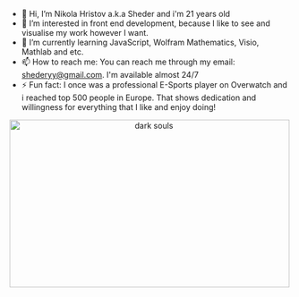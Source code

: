 - 👋 Hi, I’m Nikola Hristov a.k.a Sheder and i'm 21 years old
- 👀 I’m interested in front end development, because I like to see and visualise my work however I want.
- 🌱 I’m currently learning JavaScript, Wolfram Mathematics, Visio, Mathlab and etc.
- 📫 How to reach me: You can reach me through my email: shederyy@gmail.com. I'm available almost 24/7
- ⚡ Fun fact: I once was a professional E-Sports player on Overwatch and i reached top 500 people in Europe. That shows dedication and willingness for everything that I like and enjoy doing!
<div align="center">
  <img src="![dark-souls-knight](https://github.com/user-attachments/assets/28b040ea-2022-43c4-b6db-f1022e8f3238)
" width="500" height="300" alt="dark souls">
</div>
           
<!---
Shederyy/Shederyy is a ✨ special ✨ repository because its `README.md` (this file) appears on your GitHub profile.
You can click the Preview link to take a look at your changes.
--->
